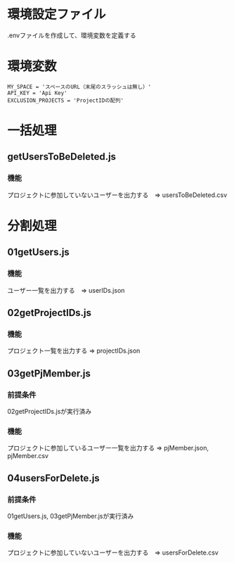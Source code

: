 # 環境設定ファイル
.envファイルを作成して、環境変数を定義する
# 環境変数
```
MY_SPACE = 'スペースのURL（末尾のスラッシュは無し）'
API_KEY = 'Api Key'
EXCLUSION_PROJECTS = 'ProjectIDの配列'
```
# 一括処理
## getUsersToBeDeleted.js
### 機能
プロジェクトに参加していないユーザーを出力する　=> usersToBeDeleted.csv
# 分割処理
## 01getUsers.js
### 機能
ユーザー一覧を出力する　=> userIDs.json
## 02getProjectIDs.js
### 機能
プロジェクト一覧を出力する => projectIDs.json
## 03getPjMember.js
### 前提条件
02getProjectIDs.jsが実行済み
### 機能
プロジェクトに参加しているユーザー一覧を出力する => pjMember.json, pjMember.csv
## 04usersForDelete.js
### 前提条件
01getUsers.js, 03getPjMember.jsが実行済み
### 機能
プロジェクトに参加していないユーザーを出力する　=> usersForDelete.csv
